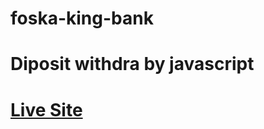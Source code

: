 # foska-king-bank
# Diposit withdra by javascript
# <a href="https://milonjpi.github.io/foska-king-bank/">Live Site</a>
